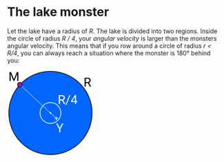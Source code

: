 # The lake monster

Let the lake have a radius of *R*. The lake is divided into two regions. Inside
the circle of radius *R / 4*, your *angular velocity* is larger than the
monsters angular velocity. This means that if you row around a circle of radius
*r < R/4*, you can always reach a situation where the monster is 180° behind
you:

![Starting point for your escape](solution.png)
